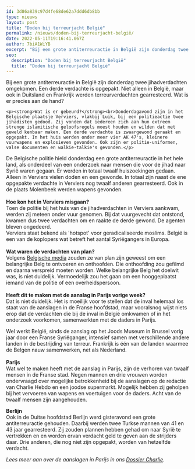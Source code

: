 ```yaml
---
id: 3d86a839c97d4fe68de62a7ddd6db8bb
type: nieuws
layout: post
title: "Doden bij terreurjacht België"
permalink: /nieuws/doden-bij-terreurjacht-belgië/
date: 2022-05-11T19:16:41.067Z
author: 7biA1WiYB
excerpt: "Bij een grote antiterreuractie in België zijn donderdag twee jihadverdachten omgekomen. Een derde verdachte is opgepakt. Niet alleen in België, maar ook in Duitsland en Frankrijk werden terreurverdachten gearresteerd. Wat is er precies aan de hand?  "
seo:
  description: "Doden bij terreurjacht België"
  title: "Doden bij terreurjacht België"
---
```

Bij een grote antiterreuractie in België zijn donderdag twee jihadverdachten omgekomen. Een derde verdachte is opgepakt. Niet alleen in België, maar ook in Duitsland en Frankrijk werden terreurverdachten gearresteerd. Wat is er precies aan de hand?  

    <p><strong>Wat is er gebeurd?</strong><br>Donderdagavond zijn in het Belgische plaatsje Verviers, vlakbij Luik, bij een politieactie twee jihadisten gedood. Zij vonden dat iedereen zich aan hun extreem strenge islamitische geloofsregels moest houden en wilden dat met geweld kenbaar maken. Een derde verdachte is zwaargewond geraakt en opgepakt. In het huis werden onder meer vier AK 47's, kleinere vuurwapens en explosieven gevonden. Ook zijn er politie-uniformen, valse documenten en walkie-talkie's gevonden.</p>
<p>De Belgische politie hield donderdag een grote antiterreuractie in het hele land, als onderdeel van een onderzoek naar mensen die voor de jihad naar Syrië waren gegaan. Er werden in totaal twaalf huiszoekingen gedaan. Alleen in Verviers vielen doden en een gewonde. In totaal zijn naast de ene opgepakte verdachte in Verviers nog twaalf anderen gearresteerd. Ook in de plaats Molenbeek werden wapens gevonden.<br><br><strong>Hoe kon het in Verviers misgaan?</strong><br>Toen de politie bij het huis van de jihadverdachten in Verviers aankwam, werden zij meteen onder vuur genomen. Bij dat vuurgevecht dat ontstond, kwamen dus twee verdachten om en raakte de derde gewond. De agenten bleven ongedeerd.<br>Verviers staat bekend als 'hotspot' voor geradicaliseerde moslims. België is een van de koplopers wat betreft het aantal Syriëgangers in Europa.<br><br><strong>Wat waren de verdachten van plan?</strong><br>Volgens <a href="http://www.hln.be/hln/nl/32616/Terreurdreiging-in-Belgie/article/detail/2183962/2015/01/16/Het-plan-prominente-Belg-ontvoeren-en-onthoofden.dhtml">Belgische media</a> zouden ze van plan zijn geweest om een belangrijke Belg te ontvoeren en onthoofden. Die onthoofding zou gefilmd en daarna verspreid moeten worden. Welke belangrijke Belg het doelwit was, is niet duidelijk. Vermoedelijk zou het gaan om een hooggeplaatst iemand van de politie of een overheidspersoon.<br><br><strong>Heeft dit te maken met de aanslag in Parijs vorige week?</strong><br>Dat is niet duidelijk. Het is moeilijk voor te stellen dat de inval helemaal los staat van de aanslagen in de Franse hoofdstad, maar vooralsnog wijst niets erop dat de verdachten die bij de inval in België omkwamen of in het onderzoek voorkomen, samenwerkten met de daders in Parijs.</p>
<p>Wel werkt België, sinds de aanslag op het Joods Museum in Brussel vorig jaar door een Franse Syriëganger, intensief samen met verschillende andere landen in de bestrijding van terreur. Frankrijk is één van de landen waarmee de Belgen nauw samenwerken, net als Nederland.<br><br><strong>Parijs</strong><br>Wat wel te maken heeft met de aanslag in Parijs, zijn de verhoren van twaalf mensen in de Franse stad. Negen mannen en drie vrouwen worden ondervraagd over mogelijke betrokkenheid bij de aanslagen op de redactie van Charlie Hebdo en een joodse supermarkt. Mogelijk hebben zij geholpen bij het vervoeren van wapens en voertuigen voor de daders. Acht van de twaalf mensen zijn aangehouden.</p>
<p><strong>Berlijn</strong><br>Ook in de Duitse hoofdstad Berlijn werd gisteravond een grote antiterreuractie gehouden. Daarbij werden twee Turkse mannen van 41 en 43 jaar gearresteerd. Zij zouden plannen hebben gehad om naar Syrië te vertrekken en en worden ervan verdacht geld te geven aan de strijders daar. Drie anderen, die nog niet zijn opgepakt, worden van hetzelfde verdacht. </p>
<p><em>Lees meer aan over de aanslagen in Parijs in ons <a href="https://7dagen.netlify.app/dossier-charlie">Dossier Charlie</a>.</em></p>  
